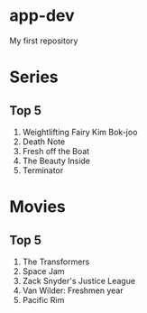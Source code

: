 # app-dev
My first repository
# Series
## Top 5
1. Weightlifting Fairy Kim Bok-joo
2. Death Note
3. Fresh off the Boat
4. The Beauty Inside
5. Terminator
# Movies
## Top 5
1. The Transformers
2. Space Jam
3. Zack Snyder's Justice League
4. Van Wilder: Freshmen year
5. Pacific Rim
